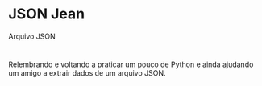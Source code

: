 # JSON Jean
 Arquivo JSON
#
#
Relembrando e voltando a praticar um pouco de Python e ainda ajudando um amigo a extrair dados de um arquivo JSON.
